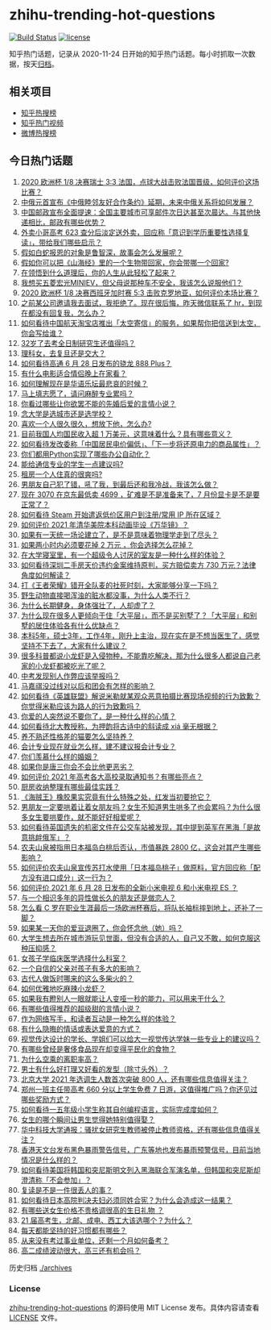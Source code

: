 # zhihu-trending-hot-questions

[![Build Status](https://github.com/justjavac/zhihu-trending-hot-questions/workflows/ci/badge.svg?branch=master)](https://github.com/justjavac/zhihu-trending-hot-questions/actions)
[![license](https://img.shields.io/github/license/justjavac/zhihu-trending-hot-questions)](https://github.com/justjavac/zhihu-trending-hot-questions/blob/master/LICENSE)

知乎热门话题，记录从 2020-11-24 日开始的知乎热门话题。每小时抓取一次数据，按天[归档](./archives)。

## 相关项目

- [知乎热搜榜](https://github.com/justjavac/zhihu-trending-top-search)
- [知乎热门视频](https://github.com/justjavac/zhihu-trending-hot-video)
- [微博热搜榜](https://github.com/justjavac/weibo-trending-hot-search)

## 今日热门话题

<!-- BEGIN -->
<!-- 最后更新时间 Tue Jun 29 2021 09:44:29 GMT+0800 (China Standard Time) -->

1. [2020 欧洲杯 1/8 决赛瑞士 3:3
   法国，点球大战击败法国晋级，如何评价这场比赛？](https://www.zhihu.com/question/468661462)
2. [中俄元首宣布《中俄睦邻友好合作条约》延期，未来中俄关系将如何发展？](https://www.zhihu.com/question/468541198)
3. [中国邮政宣布全面提速：全国主要城市可享邮件次日达甚至次晨达。与其他快递相比，邮政有哪些优势？](https://www.zhihu.com/question/468495605)
4. [外卖小哥高考 623
   查分后淡定送外卖，回应称「意识到学历重要性选择复读」，带给我们哪些启示？](https://www.zhihu.com/question/468210688)
5. [假如白蛇报恩的对象是鲁智深，故事会怎么发展呢？](https://www.zhihu.com/question/466621316)
6. [假如你可以把《山海经》里的一个生物带回家，你会带哪一个回家?](https://www.zhihu.com/question/430567730)
7. [在领悟到什么道理后，你的人生从此轻松了起来？](https://www.zhihu.com/question/467881890)
8. [我想买五菱宏光MINIEV，但父母说那种车不安全，我该怎么说服他们？](https://www.zhihu.com/question/414846696)
9. [2020 欧洲杯 1/8 决赛西班牙加时赛 5:3
   击败克罗地亚，如何评价本场比赛？](https://www.zhihu.com/question/468516547)
10. [之前某公司邀请我去面试，我拒绝了。现在很后悔，昨天微信联系了
    hr，到现在都没有回复我，怎么办？](https://www.zhihu.com/question/458631006)
11. [如何看待中国航天淘宝店推出「太空寄信」的服务，如果帮你把信送到太空，你会写给谁？](https://www.zhihu.com/question/468406722)
12. [32岁了去考全日制研究生还值得吗？](https://www.zhihu.com/question/451229926)
13. [理科女，去复旦还是交大？](https://www.zhihu.com/question/467187752)
14. [如何看待高通 6 月 28 日发布的骁龙 888 Plus？](https://www.zhihu.com/question/468554670)
15. [有什么电影适合情侣晚上在家看？](https://www.zhihu.com/question/358887778)
16. [如何理解现在是华语乐坛最悲哀的时候？](https://www.zhihu.com/question/358590192)
17. [马上填志愿了，请问麻醉专业累吗？](https://www.zhihu.com/question/467605351)
18. [你看过哪些让你欲罢不能的先婚后爱的言情小说？](https://www.zhihu.com/question/346921290)
19. [念大学是选城市还是选学校？](https://www.zhihu.com/question/47876709)
20. [喜欢一个人很久很久，想放下他，怎么办?](https://www.zhihu.com/question/466116686)
21. [目前我国人均国民收入超 1 万美元，这意味着什么？具有哪些意义？](https://www.zhihu.com/question/468450279)
22. [如何看待发改委称「中国居民电价偏低」、「下一步将还原电力的商品属性」？](https://www.zhihu.com/question/468425398)
23. [你们都用Python实现了哪些办公自动化？](https://www.zhihu.com/question/441361902)
24. [能给通信专业的学生一点建议吗?](https://www.zhihu.com/question/457152857)
25. [租房一个人住真的很爽吗?](https://www.zhihu.com/question/438872326)
26. [男朋友自己犯了错，吼了我，到最后还和我冷战，我该怎么做？](https://www.zhihu.com/question/309645402)
27. [现在 3070 在京东最低卖 4699 ，矿难是不是准备来了，7
    月份显卡是不是要正常了？](https://www.zhihu.com/question/467075661)
28. [如何看待 Steam 开始遣返低价区用户到注册/常用 IP
    所在区域？](https://www.zhihu.com/question/468158380)
29. [如何评价 2021 年清华美院本科动画毕设《万华镜》？](https://www.zhihu.com/question/468063157)
30. [如果有一天统一场论建立了，是不是意味着物理学走到了尽头？](https://www.zhihu.com/question/464871344)
31. [如果两小时内必须要花掉 2 万元 ，你会选择怎么花掉？](https://www.zhihu.com/question/467133296)
32. [在大学寝室里，有一个超级令人讨厌的室友是一种什么样的体验？](https://www.zhihu.com/question/47757922)
33. [如何看待深圳二手房天价违约金案维持原判，买方赔偿卖方 730
    万元？法律角度如何解读？](https://www.zhihu.com/question/467970031)
34. [打《王者荣耀》错开全队麦的社死时刻，大家能够分享一下吗？](https://www.zhihu.com/question/467240578)
35. [野生动物直接喝浑浊的脏水都没事，为什么人类不行？](https://www.zhihu.com/question/467873816)
36. [为什么长期健身，身体强壮了，人却虚了？](https://www.zhihu.com/question/466730886)
37. [为什么现在很多人更倾向于住「大平层」，而不是买别墅了？「大平层」和别墅的居住体验各有什么优缺点？](https://www.zhihu.com/question/457661420)
38. [本科5年，硕士3年，工作4年，刚升上主治，现在实在是不想当医生了，感觉坚持不下去了，大家有什么建议？](https://www.zhihu.com/question/466417334)
39. [很多科普都说小龙虾是入侵物种，不能靠吃解决，那为什么很多人都说自己老家的小龙虾都被吃光了呢？](https://www.zhihu.com/question/467101168)
40. [中考发现别人作弊应该举报吗？](https://www.zhihu.com/question/466400208)
41. [马嘉祺没过线对以后和团会有怎样的影响？](https://www.zhihu.com/question/467894496)
42. [如何看待《英雄联盟》解说米勒就某观众恶意拍摄比赛现场视频的行为致歉？你觉得米勒应该为路人的行为致歉吗？](https://www.zhihu.com/question/468282086)
43. [你爱的人突然说不要你了，是一种什么样的心情？](https://www.zhihu.com/question/282403633)
44. [如何看待北大教授称，为押韵将古诗中的斜读成 xiá 毫无根据？](https://www.zhihu.com/question/467044478)
45. [养不熟还性格差的猫要怎么坚持养？](https://www.zhihu.com/question/466457143)
46. [会计专业现在就业怎么样，建不建议报会计专业？](https://www.zhihu.com/question/333753646)
47. [你们羡慕什么样的婚姻？](https://www.zhihu.com/question/405234460)
48. [如果你是唐三你会不会比他更恶劣？](https://www.zhihu.com/question/467290587)
49. [如何评价 2021 年高考各大高校录取通知书？有哪些亮点？](https://www.zhihu.com/question/467432403)
50. [厨房收纳整理有哪些最佳实践？](https://www.zhihu.com/question/28173025)
51. [《海贼王》橡胶果实究竟有什么特殊之处，红发当初要抢它？](https://www.zhihu.com/question/467132666)
52. [男朋友一定要哄着让着女朋友吗？女生不知道男生哄多了也会累吗？为什么很多女生要哄要作，就不能好好相爱呢？](https://www.zhihu.com/question/466945653)
53. [如何看待英国遗失的机密文件在公交车站被发现，其中提到英军在黑海「是故意挑衅俄军」？](https://www.zhihu.com/question/468251265)
54. [农夫山泉被指用日本福岛白桃后否认，市值暴跌 2800
    亿，这会对其产生哪些影响？](https://www.zhihu.com/question/468449453)
55. [如何评价农夫山泉宣传苏打水使用「日本福岛桃子」做原料，官方回应称「配方没有进口成分」这一行为？](https://www.zhihu.com/question/467945115)
56. [如何评价 2021 年 6 月 28 日发布的全新小米电视 6 和小米电视 ES
    ？](https://www.zhihu.com/question/468473231)
57. [与一个相识多年的异性做长久的朋友还是做恋人？](https://www.zhihu.com/question/304508082)
58. [怎么看 C
    罗在职业生涯最后一场欧洲杯赛后，将队长袖标摔到地上，还补了一脚？](https://www.zhihu.com/question/468365808)
59. [如果某一天你的爱豆退圈了，你会怀念他（她）吗？](https://www.zhihu.com/question/442531619)
60. [大学生想去所在城市游玩见世面，但没有合适的人，自己又不敢，如何克服这种压抑感？](https://www.zhihu.com/question/463867001)
61. [女孩子学临床医学选择什么科室？](https://www.zhihu.com/question/457985759)
62. [一个自信的父亲对孩子有多大的影响？](https://www.zhihu.com/question/445063546)
63. [古代人做饭时哪来的这么多柴火的？](https://www.zhihu.com/question/51912831)
64. [如何优雅地吃麻辣小龙虾？](https://www.zhihu.com/question/31736204)
65. [如果我有瞪别人一眼就能让人变哑一秒的能力，可以用来干什么？](https://www.zhihu.com/question/467119229)
66. [有哪些值得推荐的超级甜的言情小说？](https://www.zhihu.com/question/386431503)
67. [作为网络写手，和读者互动是一种怎么样的体验？](https://www.zhihu.com/question/35051308)
68. [有什么隐晦的情话或表达爱意的方式？](https://www.zhihu.com/question/44085751)
69. [视觉传达设计的学长、学姐们可以给大一视觉传达学妹一些专业上的建议吗？](https://www.zhihu.com/question/394176760)
70. [有哪些曾经是奢侈食品现在却变得平民化的食物？](https://www.zhihu.com/question/466302067)
71. [为什么空乘的离职率高？](https://www.zhihu.com/question/311186930)
72. [男士有什么好打理又好看的发型（除寸头外）？](https://www.zhihu.com/question/34812534)
73. [北京大学 2021 年选调生人数首次突破 800
    人，还有哪些信息值得关注？](https://www.zhihu.com/question/468234668)
74. [郑州一班主任带高考 660 分以上学生免费 7
    日游，这值得推广吗？你还见过哪些奖励方式？](https://www.zhihu.com/question/467485052)
75. [如何看待一五年级小学生称其自创编程语言，实际完成度如何？](https://www.zhihu.com/question/466502198)
76. [女生的哪个瞬间让男生觉得她特别值得娶？](https://www.zhihu.com/question/278741502)
77. [华中科技大学通报：骚扰女研究生教师被停止教师资格，还有哪些信息值得关注？](https://www.zhihu.com/question/467613984)
78. [香港天文台发布黑色暴雨警告信号，广东等地也发布暴雨预警信号，目前当地情况是什么样的？](https://www.zhihu.com/question/468396807)
79. [如何看待美国将韩国和突尼斯明文列入黑海联合军演名单，但韩国和突尼斯却澄清称「不会参加」？](https://www.zhihu.com/question/466996002)
80. [复读是不是一件很丢人的事？](https://www.zhihu.com/question/467097025)
81. [如何看待日本高院判决夫妇必须同姓合宪？为什么会造成这一结果？](https://www.zhihu.com/question/467013995)
82. [有哪些送女生价格不贵格调很高的生日礼物 ？](https://www.zhihu.com/question/277831030)
83. [21 届高考生，北邮、成电、西工大该选哪个？为什么？](https://www.zhihu.com/question/467539471)
84. [每天都能坚持的好习惯都有哪些？](https://www.zhihu.com/question/465309453)
85. [从来没有考过事业单位，还剩一个月如何备考？](https://www.zhihu.com/question/351990894)
86. [高二成绩波动很大，高三还有机会吗？](https://www.zhihu.com/question/458288304)

<!-- END -->

历史归档 [./archives](./archives)

### License

[zhihu-trending-hot-questions](https://github.com/justjavac/zhihu-trending-hot-questions)
的源码使用 MIT License 发布。具体内容请查看 [LICENSE](./LICENSE) 文件。
